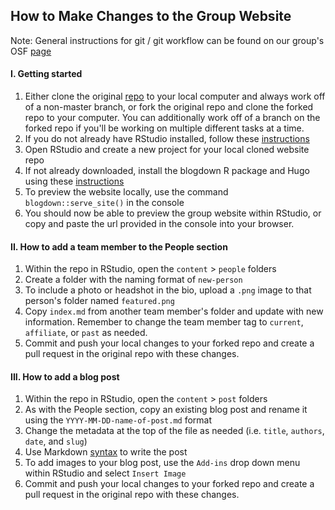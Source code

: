 ## How to Make Changes to the Group Website
Note: General instructions for git / git workflow can be found on our group's OSF [page](https://osf.io/tzmhp/wiki/Using%20Git%20and%20GitHub/)


#### I. Getting started

1. Either clone the original [repo](https://github.com/az-digitalag/group-website) to your local computer and always work off of a non-master branch, or fork the original repo and clone the forked repo to your computer. You can additionally work off of a branch on the forked repo if you'll be working on multiple different tasks at a time. 
2. If you do not already have RStudio installed, follow these [instructions](https://rstudio.com/products/rstudio/download/)
3. Open RStudio and create a new project for your local cloned website repo
4. If not already downloaded, install the blogdown R package and Hugo using these [instructions](https://bookdown.org/yihui/blogdown/installation.html)
5. To preview the website locally, use the command `blogdown::serve_site()` in the console
6. You should now be able to preview the group website within RStudio, or copy and paste the url provided in the console into your browser. 

#### II. How to add a team member to the People section

1. Within the repo in RStudio, open the `content` > `people` folders
2. Create a folder with the naming format of `new-person`
3. To include a photo or headshot in the bio, upload a `.png` image to that person's folder named `featured.png`
4. Copy `index.md` from another team member's folder and update with new information. Remember to change the team member tag to `current`, `affiliate`, or `past` as needed.
5. Commit and push your local changes to your forked repo and create a pull request in the original repo with these changes. 

#### III. How to add a blog post

1. Within the repo in RStudio, open the `content` > `post` folders
2. As with the People section, copy an existing blog post and rename it using the `YYYY-MM-DD-name-of-post.md` format
3. Change the metadata at the top of the file as needed (i.e. `title`, `authors`, `date`, and `slug`)
4. Use Markdown [syntax](https://www.markdownguide.org/basic-syntax/) to write the post
5. To add images to your blog post, use the `Add-ins` drop down menu within RStudio and select `Insert Image`
5. Commit and push your local changes to your forked repo and create a pull request in the original repo with these changes. 
